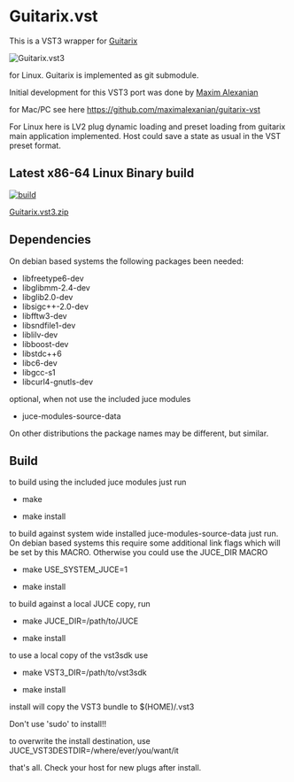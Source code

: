# Guitarix.vst

This is a VST3 wrapper for [Guitarix](https://github.com/brummer10/guitarix)

![Guitarix.vst3](https://camo.githubusercontent.com/cb7ca389f73ae1c2117d24ce407d640e26e5121cf62db4f8075e08307f6848cc/68747470733a2f2f692e696d6775722e636f6d2f556c657a47386e2e706e67)

for Linux. Guitarix is implemented as git submodule.

Initial development for this VST3 port was done by [Maxim Alexanian](https://www.musiclab.com/)

for Mac/PC see here <https://github.com/maximalexanian/guitarix-vst>

For Linux here is LV2 plug dynamic loading and preset loading from guitarix main application implemented.
Host could save a state as usual in the VST preset format.

## Latest x86-64 Linux Binary build

[![build](https://github.com/brummer10/guitarix.vst/actions/workflows/build.yml/badge.svg)](https://github.com/brummer10/guitarix.vst/actions/workflows/build.yml)

[Guitarix.vst3.zip](https://github.com/brummer10/guitarix.vst/releases/download/Latest/Guitarix.vst3.zip)

## Dependencies

On debian based systems the following packages been needed:

- libfreetype6-dev
- libglibmm-2.4-dev
- libglib2.0-dev
- libsigc++-2.0-dev
- libfftw3-dev
- libsndfile1-dev
- liblilv-dev
- libboost-dev
- libstdc++6
- libc6-dev
- libgcc-s1
- libcurl4-gnutls-dev

optional, when not use the included juce modules

- juce-modules-source-data

On other distributions the package names may be different, but similar.

## Build

to build using the included juce modules just run

- make

- make install

to build against system wide installed juce-modules-source-data
just run. On debian based systems this require some additional link flags
which will be set by this MACRO. Otherwise you could use the JUCE_DIR MACRO

- make USE_SYSTEM_JUCE=1

- make install

to build against a local JUCE copy, run

- make JUCE_DIR=/path/to/JUCE

- make install

to use a local copy of the vst3sdk use

- make VST3_DIR=/path/to/vst3sdk

- make install

install will copy the VST3 bundle to $(HOME)/.vst3 

Don't use 'sudo' to install!!

to overwrite the install destination, use JUCE_VST3DESTDIR=/where/ever/you/want/it

that's all.
Check your host for new plugs after install.
